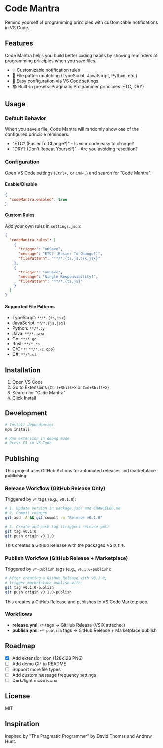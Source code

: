 # Code Mantra

Remind yourself of programming principles with customizable notifications in VS Code.

## Features

Code Mantra helps you build better coding habits by showing reminders of programming principles when you save files.

- 💡 Customizable notification rules
- 🎯 File pattern matching (TypeScript, JavaScript, Python, etc.)
- 🔧 Easy configuration via VS Code settings
- 📚 Built-in presets: Pragmatic Programmer principles (ETC, DRY)

## Usage

### Default Behavior

When you save a file, Code Mantra will randomly show one of the configured principle reminders:

- "ETC? (Easier To Change?)" - Is your code easy to change?
- "DRY? (Don't Repeat Yourself)" - Are you avoiding repetition?

### Configuration

Open VS Code settings (`Ctrl+,` or `Cmd+,`) and search for "Code Mantra".

#### Enable/Disable

```json
{
  "codeMantra.enabled": true
}
```

#### Custom Rules

Add your own rules in `settings.json`:

```json
{
  "codeMantra.rules": [
    {
      "trigger": "onSave",
      "message": "ETC? (Easier To Change?)",
      "filePattern": "**/*.{ts,js,tsx,jsx}"
    },
    {
      "trigger": "onSave",
      "message": "Single Responsibility?",
      "filePattern": "**/*.{ts,js}"
    }
  ]
}
```

#### Supported File Patterns

- TypeScript: `**/*.{ts,tsx}`
- JavaScript: `**/*.{js,jsx}`
- Python: `**/*.py`
- Java: `**/*.java`
- Go: `**/*.go`
- Rust: `**/*.rs`
- C/C++: `**/*.{c,cpp}`
- C#: `**/*.cs`

## Installation

1. Open VS Code
2. Go to Extensions (`Ctrl+Shift+X` or `Cmd+Shift+X`)
3. Search for "Code Mantra"
4. Click Install

## Development

```bash
# Install dependencies
npm install

# Run extension in debug mode
# Press F5 in VS Code
```

## Publishing

This project uses GitHub Actions for automated releases and marketplace publishing.

### Release Workflow (GitHub Release Only)

Triggered by `v*` tags (e.g., `v0.1.0`):

```bash
# 1. Update version in package.json and CHANGELOG.md
# 2. Commit changes
git add -A && git commit -m "Release v0.1.0"

# 3. Create and push tag (triggers release.yml)
git tag v0.1.0
git push origin v0.1.0
```

This creates a GitHub Release with the packaged VSIX file.

### Publish Workflow (GitHub Release + Marketplace)

Triggered by `v*-publish` tags (e.g., `v0.1.0-publish`):

```bash
# After creating a GitHub Release with v0.1.0,
# trigger marketplace publish with:
git tag v0.1.0-publish
git push origin v0.1.0-publish
```

This creates a GitHub Release and publishes to VS Code Marketplace.

### Workflows

- **release.yml**: `v*` tags → GitHub Release (VSIX attached)
- **publish.yml**: `v*-publish` tags → GitHub Release + Marketplace publish

## Roadmap

- [x] Add extension icon (128x128 PNG)
- [ ] Add demo GIF to README
- [ ] Support more file types
- [ ] Add custom message frequency settings
- [ ] Dark/light mode icons

## License

MIT

## Inspiration

Inspired by "The Pragmatic Programmer" by David Thomas and Andrew Hunt.
